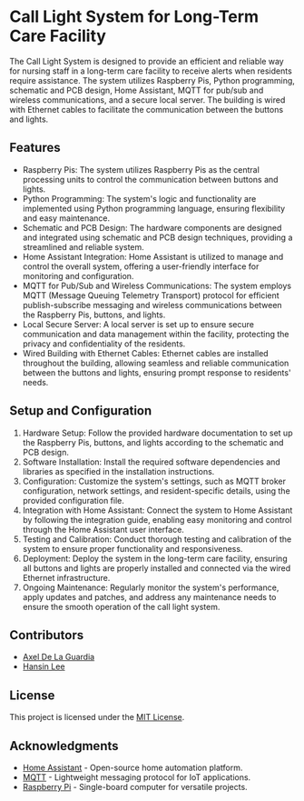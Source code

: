 # Call Light System for Long-Term Care Facility

The Call Light System is designed to provide an efficient and reliable way for nursing staff in a long-term care facility to receive alerts when residents require assistance. The system utilizes Raspberry Pis, Python programming, schematic and PCB design, Home Assistant, MQTT for pub/sub and wireless communications, and a secure local server. The building is wired with Ethernet cables to facilitate the communication between the buttons and lights.

## Features

- Raspberry Pis: The system utilizes Raspberry Pis as the central processing units to control the communication between buttons and lights.
- Python Programming: The system's logic and functionality are implemented using Python programming language, ensuring flexibility and easy maintenance.
- Schematic and PCB Design: The hardware components are designed and integrated using schematic and PCB design techniques, providing a streamlined and reliable system.
- Home Assistant Integration: Home Assistant is utilized to manage and control the overall system, offering a user-friendly interface for monitoring and configuration.
- MQTT for Pub/Sub and Wireless Communications: The system employs MQTT (Message Queuing Telemetry Transport) protocol for efficient publish-subscribe messaging and wireless communications between the Raspberry Pis, buttons, and lights.
- Local Secure Server: A local server is set up to ensure secure communication and data management within the facility, protecting the privacy and confidentiality of the residents.
- Wired Building with Ethernet Cables: Ethernet cables are installed throughout the building, allowing seamless and reliable communication between the buttons and lights, ensuring prompt response to residents' needs.

## Setup and Configuration

1. Hardware Setup: Follow the provided hardware documentation to set up the Raspberry Pis, buttons, and lights according to the schematic and PCB design.
2. Software Installation: Install the required software dependencies and libraries as specified in the installation instructions.
3. Configuration: Customize the system's settings, such as MQTT broker configuration, network settings, and resident-specific details, using the provided configuration file.
4. Integration with Home Assistant: Connect the system to Home Assistant by following the integration guide, enabling easy monitoring and control through the Home Assistant user interface.
5. Testing and Calibration: Conduct thorough testing and calibration of the system to ensure proper functionality and responsiveness.
6. Deployment: Deploy the system in the long-term care facility, ensuring all buttons and lights are properly installed and connected via the wired Ethernet infrastructure.
7. Ongoing Maintenance: Regularly monitor the system's performance, apply updates and patches, and address any maintenance needs to ensure the smooth operation of the call light system.

## Contributors

- [Axel De La Guardia](https://github.com/axeldelaguardia)
- [Hansin Lee](https://github.com/HannyShin)

## License

This project is licensed under the [MIT License](LICENSE).

## Acknowledgments

- [Home Assistant](https://www.home-assistant.io/) - Open-source home automation platform.
- [MQTT](https://mqtt.org/) - Lightweight messaging protocol for IoT applications.
- [Raspberry Pi](https://www.raspberrypi.org/) - Single-board computer for versatile projects.
